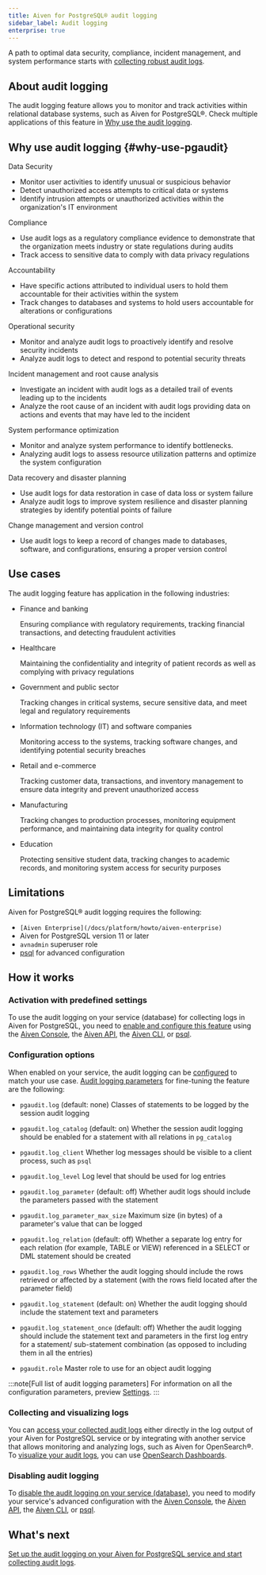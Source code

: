 ```yaml
---
title: Aiven for PostgreSQL® audit logging
sidebar_label: Audit logging
enterprise: true
---
```


A path to optimal data security, compliance, incident management, and system performance starts with [collecting robust audit logs](/docs/products/postgresql/howto/use-pg-audit-logging).

## About audit logging

The audit logging feature allows you to monitor and track activities within relational
database systems, such as Aiven for PostgreSQL®. Check multiple applications of this
feature in [Why use the audit logging](#why-use-pgaudit).

## Why use audit logging {#why-use-pgaudit}

Data Security

- Monitor user activities to identify unusual or suspicious behavior
- Detect unauthorized access attempts to critical data or systems
- Identify intrusion attempts or unauthorized activities within the organization's IT
  environment

Compliance

- Use audit logs as a regulatory compliance evidence to demonstrate that the organization
  meets industry or state regulations during audits
- Track access to sensitive data to comply with data privacy regulations

Accountability

- Have specific actions attributed to individual users to hold them accountable for their
  activities within the system
- Track changes to databases and systems to hold users accountable for alterations or
  configurations

Operational security

- Monitor and analyze audit logs to proactively identify and resolve security incidents
- Analyze audit logs to detect and respond to potential security threats

Incident management and root cause analysis

- Investigate an incident with audit logs as a detailed trail of events leading up to the
  incidents
- Analyze the root cause of an incident with audit logs providing data on actions and
  events that may have led to the incident

System performance optimization

- Monitor and analyze system performance to identify bottlenecks.
- Analyzing audit logs to assess resource utilization patterns and optimize the system
  configuration

Data recovery and disaster planning

- Use audit logs for data restoration in case of data loss or system failure
- Analyze audit logs to improve system resilience and disaster planning strategies by
  identify potential points of failure

Change management and version control

- Use audit logs to keep a record of changes made to databases, software, and
  configurations, ensuring a proper version control

## Use cases

The audit logging feature has application in the following industries:

- Finance and banking

  Ensuring compliance with regulatory requirements, tracking financial transactions, and
  detecting fraudulent activities

- Healthcare

  Maintaining the confidentiality and integrity of patient records as well as complying
  with privacy regulations

- Government and public sector

  Tracking changes in critical systems, secure sensitive data, and meet legal and
  regulatory requirements

- Information technology (IT) and software companies

  Monitoring access to the systems, tracking software changes, and identifying potential
  security breaches

- Retail and e-commerce

  Tracking customer data, transactions, and inventory management to ensure data integrity
  and prevent unauthorized access

- Manufacturing

  Tracking changes to production processes, monitoring equipment performance, and
  maintaining data integrity for quality control

- Education

  Protecting sensitive student data, tracking changes to academic records, and monitoring
  system access for security purposes

## Limitations

Aiven for PostgreSQL® audit logging requires the following:

- `[Aiven Enterprise](/docs/platform/howto/aiven-enterprise)`
- Aiven for PostgreSQL version 11 or later
- `avnadmin` superuser role
- [psql](https://www.postgresql.org/docs/current/app-psql.html) for advanced configuration

## How it works

### Activation with predefined settings

To use the audit logging on your service (database) for collecting logs in Aiven for
PostgreSQL, you need to
[enable and configure this feature](/docs/products/postgresql/howto/use-pg-audit-logging)
using the [Aiven Console](https://console.aiven.io), the
[Aiven API](https://api.aiven.io/doc/), the [Aiven CLI](/docs/tools/cli), or
[psql](https://www.postgresql.org/docs/current/app-psql.html).

### Configuration options

When enabled on your service, the audit logging can be
[configured](/docs/products/postgresql/howto/use-pg-audit-logging) to match your use case.
[Audit logging parameters](https://github.com/pgaudit/pgaudit/tree/6afeae52d8e4569235bf6088e983d95ec26f13b7#readme)
for fine-tuning the feature are the following:

- `pgaudit.log` (default: none)
  Classes of statements to be logged by the session audit logging

- `pgaudit.log_catalog` (default: on)
  Whether the session audit logging should be enabled for a statement with all relations
  in `pg_catalog`

- `pgaudit.log_client`
  Whether log messages should be visible to a client process, such as `psql`

- `pgaudit.log_level`
  Log level that should be used for log entries

- `pgaudit.log_parameter` (default: off)
  Whether audit logs should include the parameters passed with the statement

- `pgaudit.log_parameter_max_size`
  Maximum size (in bytes) of a parameter's value that can be logged

- `pgaudit.log_relation` (default: off)
  Whether a separate log entry for each relation (for example, TABLE or VIEW) referenced
  in a SELECT or DML statement should be created

- `pgaudit.log_rows`
  Whether the audit logging should include the rows retrieved or affected by a statement
  (with the rows field located after the parameter field)

- `pgaudit.log_statement` (default: on)
  Whether the audit logging should include the statement text and parameters

- `pgaudit.log_statement_once` (default: off)
  Whether the audit logging should include the statement text and parameters in the first
  log entry for a statement/ sub-statement combination (as opposed to including them in
  all the entries)

- `pgaudit.role`
  Master role to use for an object audit logging

:::note[Full list of audit logging parameters]
For information on all the configuration parameters, preview
[Settings](https://github.com/pgaudit/pgaudit/tree/6afeae52d8e4569235bf6088e983d95ec26f13b7#readme).
:::

### Collecting and visualizing logs

You can
[access your collected audit logs](/docs/products/postgresql/howto/use-pg-audit-logging)
either directly in the log output of your Aiven for PostgreSQL service or by integrating
with another service that allows monitoring and analyzing logs, such as Aiven for
OpenSearch®. To
[visualize your audit logs](/docs/products/postgresql/howto/use-pg-audit-logging), you can
use [OpenSearch Dashboards](/docs/products/opensearch/dashboards).

### Disabling audit logging

To
[disable the audit logging on your service (database)](/docs/products/postgresql/howto/use-pg-audit-logging),
you need to modify your service's advanced configuration with the
[Aiven Console](https://console.aiven.io), the [Aiven API](https://api.aiven.io/doc/), the
[Aiven CLI](/docs/tools/cli), or
[psql](https://www.postgresql.org/docs/current/app-psql.html).

## What's next

[Set up the audit logging on your Aiven for PostgreSQL service and start collecting audit logs](/docs/products/postgresql/howto/use-pg-audit-logging).
